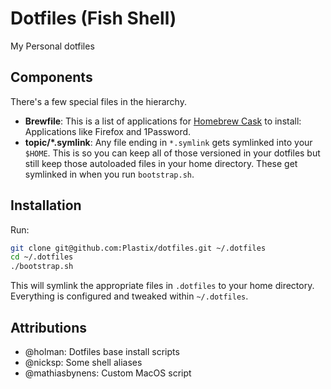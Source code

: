 # Dotfiles (Fish Shell)

My Personal dotfiles

## Components

There's a few special files in the hierarchy.

- **Brewfile**: This is a list of applications for [Homebrew Cask](http://caskroom.io) to install: Applications like Firefox and 1Password.
- **topic/\*.symlink**: Any file ending in `*.symlink` gets symlinked into
  your `$HOME`. This is so you can keep all of those versioned in your dotfiles
  but still keep those autoloaded files in your home directory. These get
  symlinked in when you run `bootstrap.sh`.

## Installation

Run:

```sh
git clone git@github.com:Plastix/dotfiles.git ~/.dotfiles
cd ~/.dotfiles
./bootstrap.sh
```

This will symlink the appropriate files in `.dotfiles` to your home directory.
Everything is configured and tweaked within `~/.dotfiles`.

## Attributions
- @holman: Dotfiles base install scripts
- @nicksp: Some shell aliases
- @mathiasbynens: Custom MacOS script

